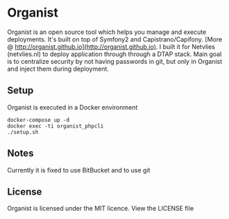 # Organist #

Organist is an open source tool which helps you manage and execute deployments. It's built on top of Symfony2 and Capistrano/Capifony. [More @ http://organist.github.io](http://organist.github.io). I built it for Netvlies (netvlies.nl) to deploy application through through a DTAP stack. Main goal is to centralize security by not having passwords in git, but only in Organist and inject them during deployment.


## Setup ##

Organist is executed in a Docker environment

    docker-compose up -d
    docker exec -ti organist_phpcli
    ./setup.sh


## Notes ##

Currently it is fixed to use BitBucket and to use git


## License ##
Organist is licensed under the MIT licence. View the LICENSE file
